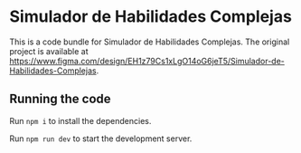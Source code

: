 
  # Simulador de Habilidades Complejas

  This is a code bundle for Simulador de Habilidades Complejas. The original project is available at https://www.figma.com/design/EH1z79Cs1xLgO14oG6jeT5/Simulador-de-Habilidades-Complejas.

  ## Running the code

  Run `npm i` to install the dependencies.

  Run `npm run dev` to start the development server.
  